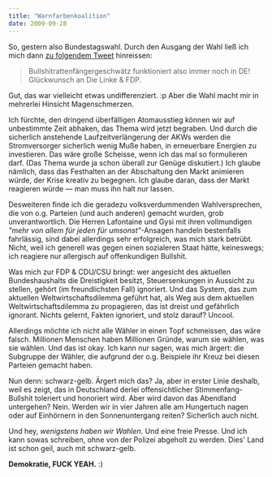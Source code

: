```yaml
---
title: "Warnfarbenkoalition"
date: 2009-09-28
---
```


So, gestern also Bundestagswahl. Durch den Ausgang der Wahl ließ ich mich dann [zu folgendem Tweet][1] hinreissen:

> Bullshitrattenfängergeschwätz funktioniert also immer noch in DE! Glückwunsch an Die Linke & FDP.

Gut, das war vielleicht etwas undifferenziert. :p Aber die Wahl macht mir in mehrerlei Hinsicht Magenschmerzen.

Ich fürchte, den dringend überfälligen Atomausstieg können wir auf unbestimmte Zeit abhaken, das Thema wird jetzt begraben. Und durch die sicherlich anstehende Laufzeitverlängerung der AKWs werden die Stromversorger sicherlich wenig Muße haben, in erneuerbare Energien zu investieren. Das wäre große Scheisse, wenn ich das mal so formulieren darf. (Das Thema wurde ja schon überall zur Genüge diskutiert.) Ich glaube nämlich, dass das Festhalten an der Abschaltung den Markt animieren würde, der Krise kreativ zu begegnen. Ich glaube daran, dass der Markt reagieren würde — man muss ihn halt nur lassen.

Desweiteren finde ich die geradezu volksverdummenden Wahlversprechen, die von o.g. Parteien (und auch anderen) gemacht wurden, grob unverantwortlich. Die Herren Lafontaine und Gysi mit ihren vollmundigen _"mehr von allem für jeden für umsonst"_-Ansagen handeln bestenfalls fahrlässig, sind dabei allerdings sehr erfolgreich, was mich stark betrübt. Nicht, weil ich generell was gegen einen sozialeren Staat hätte, keineswegs; ich reagiere nur allergisch auf offenkundigen Bullshit.

Was mich zur FDP & CDU/CSU bringt: wer angesicht des aktuellen Bundeshaushalts die Dreistigkeit besitzt, Steuersenkungen in Aussicht zu stellen, gehört (im freundlichsten Fall) ignoriert. Und das System, das zum aktuellen Weltwirtschaftsdilemma geführt hat, als Weg aus dem aktuellen Weltwirtschaftsdilemma zu propagieren, das ist dreist und gefährlich ignorant. Nichts gelernt, Fakten ignoriert, und stolz darauf? Uncool.

Allerdings möchte ich nicht alle Wähler in einen Topf schmeissen, das wäre falsch. Millionen Menschen haben Millionen Gründe, warum sie wählen, was sie wählen. Und das ist okay. Ich kann nur sagen, was mich ärgert: die Subgruppe der Wähler, die aufgrund der o.g. Beispiele ihr Kreuz bei diesen Parteien gemacht haben.

Nun denn: schwarz-gelb. Ärgert mich das? Ja, aber in erster Linie deshalb, weil es zeigt, das in Deutschland derlei offensichtlicher Stimmenfang-Bullshit toleriert und honoriert wird. Aber wird davon das Abendland untergehen? Nein. Werden wir in vier Jahren alle am Hungertuch nagen oder auf Einhörnern in den Sonnenuntergang reiten? Sicherlich auch nicht.

Und hey, _wenigstens haben wir Wahlen_. Und eine freie Presse. Und ich kann sowas schreiben, ohne von der Polizei abgeholt zu werden. Dies' Land ist schon geil, auch mit schwarz-gelb.

**Demokratie, FUCK YEAH.** :)

[1]: http://twitter.com/municode/status/4421900515

